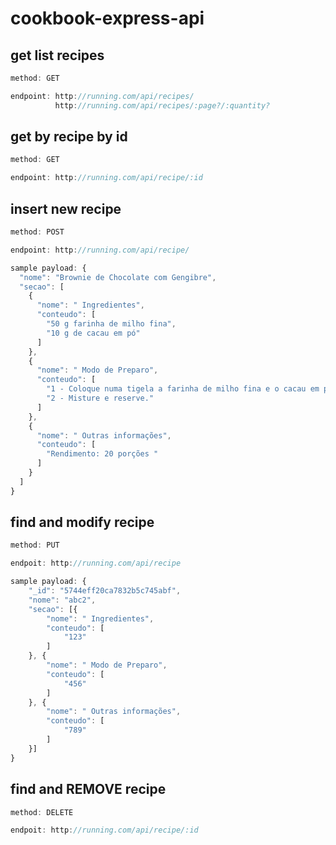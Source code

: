 # cookbook-express-api

## get list recipes

```javascript
method: GET

endpoint: http://running.com/api/recipes/
          http://running.com/api/recipes/:page?/:quantity?
```


## get by recipe by id

```javascript
method: GET

endpoint: http://running.com/api/recipe/:id
```


## insert new recipe

```javascript
method: POST

endpoint: http://running.com/api/recipe/

sample payload: {
  "nome": "Brownie de Chocolate com Gengibre",
  "secao": [
    {
      "nome": " Ingredientes",
      "conteudo": [
        "50 g farinha de milho fina",
        "10 g de cacau em pó"
      ]
    },
    {
      "nome": " Modo de Preparo",
      "conteudo": [
        "1 - Coloque numa tigela a farinha de milho fina e o cacau em pó.",
        "2 - Misture e reserve."
      ]
    },
    {
      "nome": " Outras informações",
      "conteudo": [
        "Rendimento: 20 porções "
      ]
    }
  ]
}
```
## find and modify recipe

```javascript
method: PUT

endpoit: http://running.com/api/recipe

sample payload: {
    "_id": "5744eff20ca7832b5c745abf",
    "nome": "abc2",
    "secao": [{
        "nome": " Ingredientes",
        "conteudo": [
            "123"
        ]
    }, {
        "nome": " Modo de Preparo",
        "conteudo": [
            "456"
        ]
    }, {
        "nome": " Outras informações",
        "conteudo": [
            "789"
        ]
    }]
}

```

## find and REMOVE recipe

```javascript
method: DELETE

endpoit: http://running.com/api/recipe/:id

```
